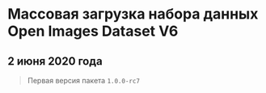 # Массовая загрузка набора данных Open Images Dataset V6

## 2 июня 2020 года

> Первая версия пакета `1.0.0-rc7`
